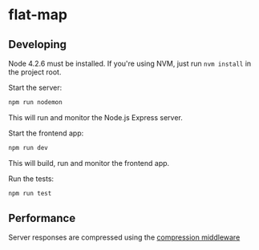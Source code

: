 # flat-map

## Developing

Node 4.2.6 must be installed. If you're using NVM, just run `nvm install` in the project root.

Start the server:

```bash
npm run nodemon
```

This will run and monitor the Node.js Express server.

Start the frontend app:

```bash
npm run dev
```

This will build, run and monitor the frontend app.

Run the tests:

```bash
npm run test
```

## Performance

Server responses are compressed using the [compression middleware](https://www.npmjs.com/package/compression)
